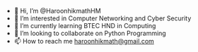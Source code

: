 - 👋 Hi, I’m @HaroonhikmathHM
- 👀 I’m interested in Computer Networking and Cyber Security 
- 🌱 I’m currently learning BTEC HND in Computing
- 💞️ I’m looking to collaborate on Python Programming 
- 📫 How to reach me haroonhikmath@gmail.com

<!---
HaroonhikmathHM/HaroonhikmathHM is a ✨ special ✨ repository because its `README.md` (this file) appears on your GitHub profile.
You can click the Preview link to take a look at your changes.
--->
